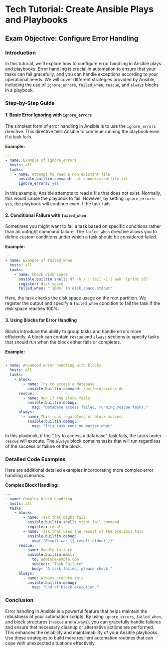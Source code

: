 # Tech Tutorial: Create Ansible Plays and Playbooks

## Exam Objective: Configure Error Handling

### Introduction

In this tutorial, we'll explore how to configure error handling in Ansible plays and playbooks. Error handling is crucial in automation to ensure that your tasks can fail gracefully, and you can handle exceptions according to your operational needs. We will cover different strategies provided by Ansible, including the use of `ignore_errors`, `failed_when`, `rescue`, and `always` blocks in a playbook.

### Step-by-Step Guide

#### 1. Basic Error Ignoring with `ignore_errors`

The simplest form of error handling in Ansible is to use the `ignore_errors` directive. This directive tells Ansible to continue running the playbook even if a task fails.

**Example:**

```yaml
---
- name: Example of ignore_errors
  hosts: all
  tasks:
    - name: Attempt to read a non-existent file
      ansible.builtin.command: cat /nonexistentfile.txt
      ignore_errors: yes
```

In this example, Ansible attempts to read a file that does not exist. Normally, this would cause the playbook to fail. However, by setting `ignore_errors: yes`, the playbook will continue even if the task fails.

#### 2. Conditional Failure with `failed_when`

Sometimes you might want to fail a task based on specific conditions rather than an outright command failure. The `failed_when` directive allows you to define custom conditions under which a task should be considered failed.

**Example:**

```yaml
---
- name: Example of failed_when
  hosts: all
  tasks:
    - name: Check disk space
      ansible.builtin.shell: df -h / | tail -1 | awk '{print $5}'
      register: disk_space
      failed_when: "'100%' in disk_space.stdout"
```

Here, the task checks the disk space usage on the root partition. We register the output and specify a `failed_when` condition to fail the task if the disk space reaches 100%.

#### 3. Using Blocks for Error Handling

Blocks introduce the ability to group tasks and handle errors more efficiently. A block can contain `rescue` and `always` sections to specify tasks that should run when the block either fails or completes.

**Example:**

```yaml
---
- name: Advanced error handling with blocks
  hosts: all
  tasks:
    - block:
        - name: Try to access a database
          ansible.builtin.command: /usr/bin/access_db
      rescue:
        - name: Run if the block fails
          ansible.builtin.debug:
            msg: "Database access failed, running rescue tasks."
      always:
        - name: This runs regardless of block success
          ansible.builtin.debug:
            msg: "This task runs no matter what"
```

In this playbook, if the "Try to access a database" task fails, the tasks under `rescue` will execute. The `always` block contains tasks that will run regardless of the success or failure of the block.

### Detailed Code Examples

Here are additional detailed examples incorporating more complex error handling scenarios.

**Complex Block Handling:**

```yaml
---
- name: Complex block handling
  hosts: all
  tasks:
    - block:
        - name: Task that might fail
          ansible.builtin.shell: might_fail_command
          register: result
        - name: Task that uses the result of the previous task
          ansible.builtin.debug:
            msg: "Result was {{ result.stdout }}"
      rescue:
        - name: Handle failure
          ansible.builtin.mail:
            to: admin@example.com
            subject: "Task Failure"
            body: "A task failed, please check."
      always:
        - name: Always execute this
          ansible.builtin.debug:
            msg: "End of block execution."
```

### Conclusion

Error handling in Ansible is a powerful feature that helps maintain the robustness of your automation scripts. By using `ignore_errors`, `failed_when`, and block structures (`rescue` and `always`), you can gracefully handle failures and ensure that necessary cleanup or alternative actions are performed. This enhances the reliability and maintainability of your Ansible playbooks. Use these strategies to build more resilient automation routines that can cope with unexpected situations effectively.